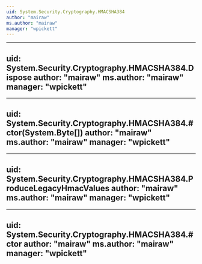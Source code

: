 ```yaml
---
uid: System.Security.Cryptography.HMACSHA384
author: "mairaw"
ms.author: "mairaw"
manager: "wpickett"
---
```


---
uid: System.Security.Cryptography.HMACSHA384.Dispose
author: "mairaw"
ms.author: "mairaw"
manager: "wpickett"
---

---
uid: System.Security.Cryptography.HMACSHA384.#ctor(System.Byte[])
author: "mairaw"
ms.author: "mairaw"
manager: "wpickett"
---

---
uid: System.Security.Cryptography.HMACSHA384.ProduceLegacyHmacValues
author: "mairaw"
ms.author: "mairaw"
manager: "wpickett"
---

---
uid: System.Security.Cryptography.HMACSHA384.#ctor
author: "mairaw"
ms.author: "mairaw"
manager: "wpickett"
---
